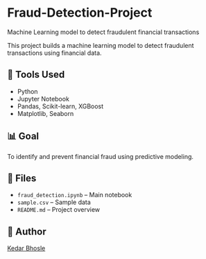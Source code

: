 # Fraud-Detection-Project
Machine Learning model to detect fraudulent financial transactions

This project builds a machine learning model to detect fraudulent transactions using financial data.

## 🔧 Tools Used
- Python
- Jupyter Notebook
- Pandas, Scikit-learn, XGBoost
- Matplotlib, Seaborn

## 📊 Goal
To identify and prevent financial fraud using predictive modeling.

## 📁 Files
- `fraud_detection.ipynb` – Main notebook
- `sample.csv` – Sample data
- `README.md` – Project overview

## 🚀 Author
[Kedar Bhosle](https://www.linkedin.com/in/kedar-bhosle-a49703251/)
